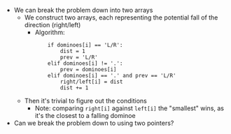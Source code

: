 - We can break the problem down into two arrays
    - We construct two arrays, each representing the potential fall of the direction (right/left)
        - Algorithm:
            ```
                if dominoes[i] == 'L/R':
                    dist = 1
                    prev = 'L/R'
                elif dominoes[i] != '.':
                    prev = dominoes[i]
                elif dominoes[i] == '.' and prev == 'L/R'
                    right/left[i] = dist
                    dist += 1
            ```
    - Then it's trivial to figure out the conditions
        - Note: comparing `right[i]` against `left[i]` the "smallest" wins, as it's the closest to a falling dominoe
- Can we break the problem down to using two pointers?
